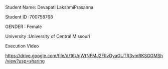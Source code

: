 Student Name: Devapati LakshmiPrasanna

Student ID :700758768

GENDER : Female

University :University of Central Missouri

Execution Video

https://drive.google.com/file/d/16UqWfNFMJ2FIIvOyaGUTR3vmRKSGGMSh/view?usp=sharing
